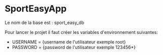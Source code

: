 # SportEasyApp

Le nom de la base est : sport_easy_db

Pour lancer le projet il faut créer les variables d'environnement suivantes:

- USERNAME = {username de l'utilisateur exemple root}
- PASSWORD = {password de l'utilisateur exemple 123456*}
